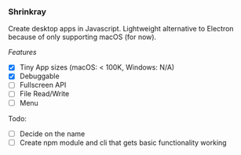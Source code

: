 ### Shrinkray
Create desktop apps in Javascript. Lightweight alternative to Electron because of only supporting macOS (for now).

*Features*
 - [x] Tiny App sizes (macOS: < 100K, Windows: N/A)
 - [x] Debuggable
 - [ ] Fullscreen API
 - [ ] File Read/Write
 - [ ] Menu

Todo:
 - [ ] Decide on the name
 - [ ] Create npm module and cli that gets basic functionality working
